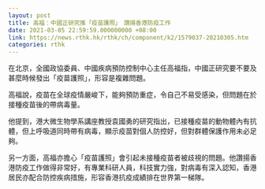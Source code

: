 ```yaml
---
layout: post
title: 高福：中國正研究推「疫苗護照」　讚揚香港防疫工作
date: 2021-03-05 22:59:59.000000000 +08:00
link: https://news.rthk.hk/rthk/ch/component/k2/1579037-20210305.htm
categories: rthk
---
```


在北京，全國政協委員、中國疾病預防控制中心主任高福指，中國正研究要不要及甚麼時候發出「疫苗護照」，形容是複雜問題。

高福說，疫苗在全球疫情嚴峻下，能夠預防重症，令自己不易受感染，但問題在於接種疫苗後的帶病毒量。

他提到，港大微生物學系講座教授袁國勇的研究指出，已接種疫苗的動物體內有抗體，但上呼吸道同時帶有病毒，顯示疫苗對個人防控好，但對群體保護作用未必足夠。

另一方面，高福亦擔心「疫苗護照」會引起未接種疫苗者被歧視的問題。他讚揚香港防疫工作做得非常好，有專業科研人員，科技實力強，對病毒有深入認知，香港居民亦配合防控疾病措施，形容香港抗疫成績排在世界第一梯隊。
